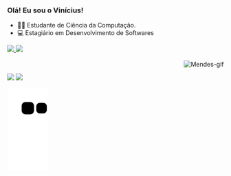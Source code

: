 ### Olá! Eu sou o Vinícius!

- 👨‍💻 Estudante de Ciência da Computação.
- 💻 Estagiário em Desenvolvimento de Softwares

 <div>
  <a href="https://github.com/vinicmendes">
  <img height="180em" src="https://github-readme-stats.vercel.app/api?username=vinicmendes&show_icons=true&theme=radical&include_all_commits=true&count_private=true"/>
  <img height="180em" src="https://github-readme-stats.vercel.app/api/top-langs/?username=vinicmendes&layout=compact&langs_count=7&theme=radical"/>
</div>
<div style="display: inline_block"><br>
  <img align="right" alt="Mendes-gif" src="https://media.discordapp.net/attachments/885924523025780760/885924603136970802/Webp.net-gifmaker.gif?width=180&height=180">
</div>

##
  
</div>
  <a href = "mailto:omendes.vinicius@gmail.com"><img src="https://img.shields.io/badge/-Gmail-%23333?style=for-the-badge&logo=gmail&logoColor=white" target="_blank"></a>
  <a href="https://www.linkedin.com/in/vinicius-mendes-/" target="_blank"><img src="https://img.shields.io/badge/-LinkedIn-%230077B5?style=for-the-badge&logo=linkedin&logoColor=white" target="_blank"></a> 
  
  
![Snake animation](https://github.com/vinicmendes/vinicmendes/blob/output/github-contribution-grid-snake.svg)
</div>

 
